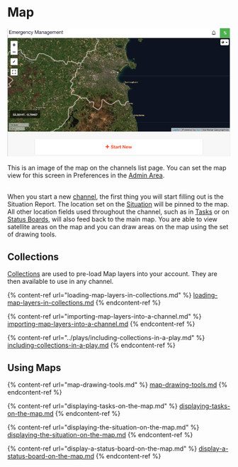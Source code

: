 # Map

![](../../.gitbook/assets/map.png)

This is an image of the map on the channels list page. You can set the map view for this screen in Preferences in the [Admin Area](../admin-area/).

\
When you start a new [channel](../channels/), the first thing you will start filling out is the Situation Report. The location set on the [Situation](../situation/) will be pinned to the map. All other location fields used throughout the channel, such as in [Tasks](../task-boards/) or on [Status Boards](../status-boards/), will also feed back to the main map. You are able to view satellite areas on the map and you can draw areas on the map using the set of drawing tools.

## Collections

[Collections](../admin-area/collections/) are used to pre-load Map layers into your account. They are then available to use in any channel. 

{% content-ref url="loading-map-layers-in-collections.md" %}
[loading-map-layers-in-collections.md](loading-map-layers-in-collections.md)
{% endcontent-ref %}

{% content-ref url="importing-map-layers-into-a-channel.md" %}
[importing-map-layers-into-a-channel.md](importing-map-layers-into-a-channel.md)
{% endcontent-ref %}

{% content-ref url="../plays/including-collections-in-a-play.md" %}
[including-collections-in-a-play.md](../plays/including-collections-in-a-play.md)
{% endcontent-ref %}

## Using Maps

{% content-ref url="map-drawing-tools.md" %}
[map-drawing-tools.md](map-drawing-tools.md)
{% endcontent-ref %}

{% content-ref url="displaying-tasks-on-the-map.md" %}
[displaying-tasks-on-the-map.md](displaying-tasks-on-the-map.md)
{% endcontent-ref %}

{% content-ref url="displaying-the-situation-on-the-map.md" %}
[displaying-the-situation-on-the-map.md](displaying-the-situation-on-the-map.md)
{% endcontent-ref %}

{% content-ref url="display-a-status-board-on-the-map.md" %}
[display-a-status-board-on-the-map.md](display-a-status-board-on-the-map.md)
{% endcontent-ref %}
